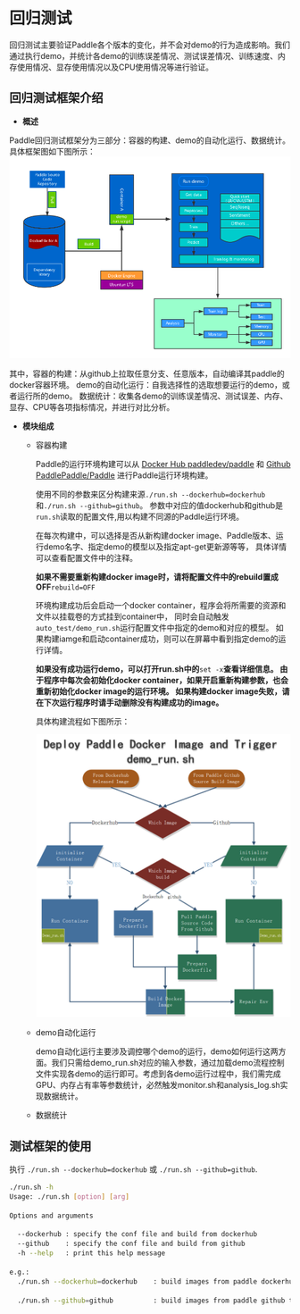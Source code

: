 # 回归测试


回归测试主要验证Paddle各个版本的变化，并不会对demo的行为造成影响。我们通过执行demo，并统计各demo的训练误差情况、测试误差情况、训练速度、内存使用情况、显存使用情况以及CPU使用情况等进行验证。


## 回归测试框架介绍

- **概述**

Paddle回归测试框架分为三部分：容器的构建、demo的自动化运行、数据统计。具体框架图如下图所示：
![image](https://github.com/beckett1124/regtest/blob/develop/img/regression.png)
    
其中，容器的构建：从github上拉取任意分支、任意版本，自动编译其paddle的docker容器环境。
demo的自动化运行：自我选择性的选取想要运行的demo，或者运行所的demo。
数据统计：收集各demo的训练误差情况、测试误差、内存、显存、CPU等各项指标情况，并进行对比分析。

- **模块组成** 

  - 容器构建

    Paddle的运行环境构建可以从 [Docker Hub paddledev/paddle](https://hub.docker.com/r/paddledev/paddle/builds/) 
    和 [Github PaddlePaddle/Paddle](https://github.com/PaddlePaddle/Paddle) 进行Paddle运行环境构建。
    
    使用不同的参数来区分构建来源`./run.sh --dockerhub=dockerhub`和`./run.sh --github=github`。
    参数中对应的值dockerhub和github是`run.sh`读取的配置文件,用以构建不同源的Paddle运行环境。

    在每次构建中，可以选择是否从新构建docker image、Paddle版本、运行demo名字、指定demo的模型以及指定apt-get更新源等等，
    具体详情可以查看配置文件中的注释。

    **如果不需要重新构建docker image时，请将配置文件中的rebuild置成OFF**`rebuild=OFF`

    环境构建成功后会启动一个docker container，程序会将所需要的资源和文件以挂载卷的方式挂到container中，
    同时会自动触发`auto_test/demo_run.sh`运行配置文件中指定的demo和对应的模型。
    如果构建iamge和启动container成功，则可以在屏幕中看到指定demo的运行详情。

    **如果没有成功运行demo，可以打开run.sh中的**`set -x`**查看详细信息。
    由于程序中每次会初始化docker container，如果开启重新构建参数，也会重新初始化docker image的运行环境。
    如果构建docker image失败，请在下次运行程序时请手动删除没有构建成功的image。**

    具体构建流程如下图所示：

    ![image](https://github.com/beckett1124/regtest/blob/develop/img/build_paddle_docker_image.png)
  
  - demo自动化运行 
  
    demo自动化运行主要涉及调控哪个demo的运行，demo如何运行这两方面。我们只需给demo_run.sh对应的输入参数，通过加载demo流程控制文件实现各demo的运行即可。考虑到各demo运行过程中，我们需完成GPU、内存占有率等参数统计，必然触发monitor.sh和analysis_log.sh实现数据统计。
  
  - 数据统计

## 测试框架的使用

执行 `./run.sh --dockerhub=dockerhub` 或 `./run.sh --github=github`.
  
  ```bash
  ./run.sh -h
  Usage: ./run.sh [option] [arg]

  Options and arguments

    --dockerhub : specify the conf file and build from dockerhub
    --github    : specify the conf file and build from github
    -h --help   : print this help message

  e.g.:
    ./run.sh --dockerhub=dockerhub    : build images from paddle dockerhub

    ./run.sh --github=github          : build images from paddle github that branch is develop

  ```
